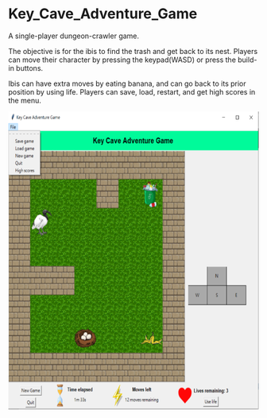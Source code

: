 # Key_Cave_Adventure_Game
A single-player dungeon-crawler game.

The objective is for the ibis to find the trash and get back to its nest.
Players can move their character by pressing the keypad(WASD) or press the build-in buttons.

Ibis can have extra moves by eating banana, and can go back to its prior position by using life.
Players can save, load, restart, and get high scores in the menu.

<img src="images/sc_bar.PNG" width="600" height="600">

